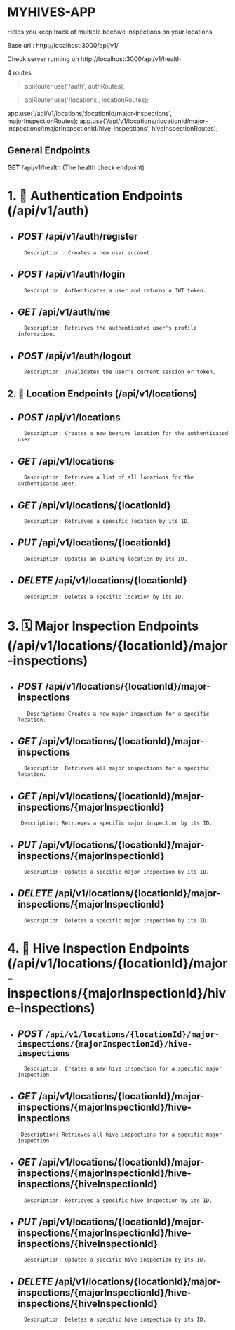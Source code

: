 # MYHIVES-APP

Helps you keep track of multiple beehive inspections on your locations

Base url : http://localhost:3000/api/v1/

Check server running on http://localhost:3000/api/v1/health

4 routes

> apiRouter.use('/auth', authRoutes);

> apiRouter.use('/locations', locationRoutes);

app.use('/api/v1/locations/:locationId/major-inspections', majorInspectionRoutes);
app.use('/api/v1/locations/:locationId/major-inspections/:majorInspectionId/hive-inspections', hiveInspectionRoutes);

## General Endpoints

**GET** /api/v1/health (The health check endpoint)

# 1. 🔑 Authentication Endpoints (/api/v1/auth)

- ## _POST_ /api/v1/auth/register

        Description : Creates a new user account.

- ## _POST_ /api/v1/auth/login

        Description: Authenticates a user and returns a JWT token.

- ## _GET_ /api/v1/auth/me

        Description: Retrieves the authenticated user's profile information.

- ## _POST_ /api/v1/auth/logout

        Description: Invalidates the user's current session or token.

## 2. 📍 Location Endpoints (/api/v1/locations)

- ## _POST_ /api/v1/locations

        Description: Creates a new beehive location for the authenticated user.

- ## _GET_ /api/v1/locations

        Description: Retrieves a list of all locations for the authenticated user.

- ## _GET_ /api/v1/locations/{locationId}

        Description: Retrieves a specific location by its ID.

- ## _PUT_ /api/v1/locations/{locationId}

        Description: Updates an existing location by its ID.

- ## _DELETE_ /api/v1/locations/{locationId}

        Description: Deletes a specific location by its ID.

# 3. 🗓️ Major Inspection Endpoints (/api/v1/locations/{locationId}/major-inspections)

- ## _POST_ /api/v1/locations/{locationId}/major-inspections

         Description: Creates a new major inspection for a specific location.

- ## _GET_ /api/v1/locations/{locationId}/major-inspections

        Description: Retrieves all major inspections for a specific location.

- ## _GET_ /api/v1/locations/{locationId}/major-inspections/{majorInspectionId}

       Description: Retrieves a specific major inspection by its ID.

- ## _PUT_ /api/v1/locations/{locationId}/major-inspections/{majorInspectionId}

        Description: Updates a specific major inspection by its ID.

- ## _DELETE_ /api/v1/locations/{locationId}/major-inspections/{majorInspectionId}

        Description: Deletes a specific major inspection by its ID.

# 4. 🐝 Hive Inspection Endpoints (/api/v1/locations/{locationId}/major-inspections/{majorInspectionId}/hive-inspections)

- ## _POST_ `/api/v1/locations/{locationId}/major-inspections/{majorInspectionId}/hive-inspections`

        Description: Creates a new hive inspection for a specific major inspection.

- ## _GET_ /api/v1/locations/{locationId}/major-inspections/{majorInspectionId}/hive-inspections

       Description: Retrieves all hive inspections for a specific major inspection.

- ## _GET_ /api/v1/locations/{locationId}/major-inspections/{majorInspectionId}/hive-inspections/{hiveInspectionId}

        Description: Retrieves a specific hive inspection by its ID.

- ## _PUT_ /api/v1/locations/{locationId}/major-inspections/{majorInspectionId}/hive-inspections/{hiveInspectionId}

        Description: Updates a specific hive inspection by its ID.

- ## _DELETE_ /api/v1/locations/{locationId}/major-inspections/{majorInspectionId}/hive-inspections/{hiveInspectionId}

        Description: Deletes a specific hive inspection by its ID.
